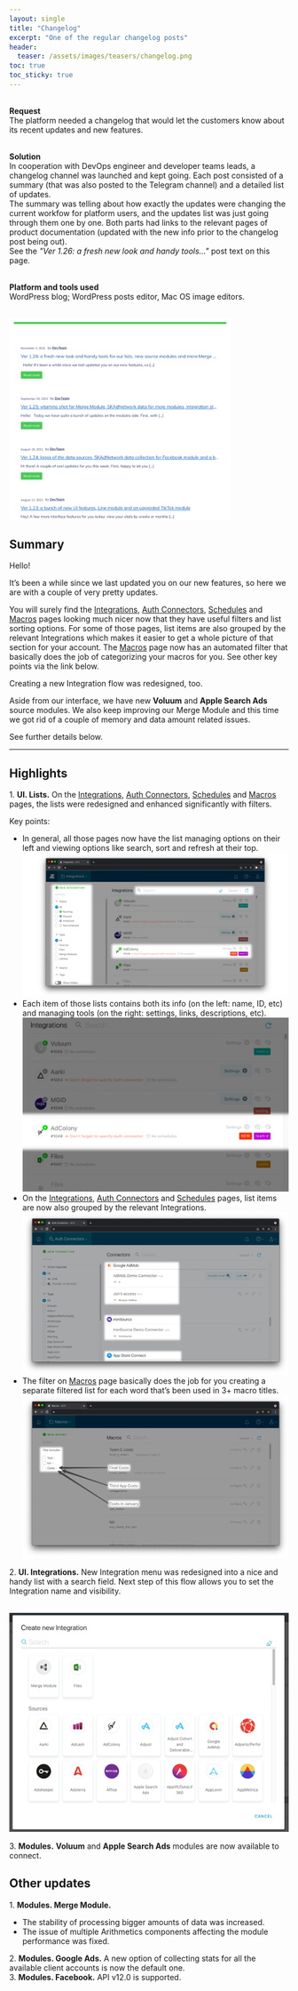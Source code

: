 ```yaml
---
layout: single
title: "Changelog"
excerpt: "One of the regular changelog posts"
header:
  teaser: /assets/images/teasers/changelog.png
toc: true
toc_sticky: true
---
```


<div class="sampleinfo">

  <br>
  <strong>Request</strong><br>
  The platform needed a changelog that would let the customers know about its recent updates and new features.<br><br>
  
  <strong>Solution</strong><br>
  In cooperation with DevOps engineer and developer teams leads, a changelog channel was launched and kept going. Each post consisted of a summary (that was also posted to the Telegram channel) and a detailed list of updates.<br> 
  The summary was telling about how exactly the updates were changing the current workfow for platform users, and the updates list was just going through them one by one. Both parts had links to the relevant pages of product documentation (updated with the new info prior to the changelog post being out).<br>
  See the <em>"Ver 1.26: a fresh new look and handy tools..."</em> post text on this page.<br><br>
  
  <strong>Platform and tools used</strong><br>
  WordPress blog; WordPress posts editor, Mac OS image editors.<br><br> 

  <a href="/assets/images/changelogview.png"><img class="align-center dropshadow" src="/assets/images/changelogview.png" width=400px></a>
  &nbsp;

</div>

## Summary 

Hello! 

It’s been a while since we last updated you on our new features, so here we are with a couple of very pretty updates.<br>

You will surely find the <a class="demolink" href="">Integrations</a>, <a class="demolink" href="">Auth Connectors</a>, <a class="demolink" href="">Schedules</a> and <a class="demolink" href="">Macros</a> pages looking much nicer now that they have useful filters and list sorting options. For some of those pages, list items are also grouped by the relevant Integrations which makes it easier to get a whole picture of that section for your account. The <a class="demolink" href="">Macros</a> page now has an automated filter that basically does the job of categorizing your macros for you. See other key points via the link
below.<br>

Creating a new Integration flow was redesigned, too.<br>

Aside from our interface, we have new **Voluum** and **Apple Search Ads** source modules. We also keep improving our Merge Module and this time we got rid of a couple of memory and data amount related issues.<br>

See further details below.

<hr>

## Highlights

1.&nbsp;**UI. Lists.** On the <a class="demolink" href="">Integrations</a>, <a class="demolink" href="">Auth Connectors</a>, <a class="demolink" href="">Schedules</a> and <a class="demolink" href="">Macros</a>  pages, the lists were redesigned and enhanced significantly with filters.<br>

Key points:
- In general, all those pages now have the list managing options on their left and viewing options like search, sort and refresh at their top.<br>
    <a href="/assets/images/changelog/01.png"><img src="../../assets/images/changelog/01.png"></a><br>
- Each item of those lists contains both its info (on the left: name, ID, etc) and managing tools (on the right: settings, links, descriptions, etc).<br>
    <a href="/assets/images/changelog/02.png"><img src="../../assets/images/changelog/02.png"></a><br>
- On the <a class="demolink" href="">Integrations</a>, <a class="demolink" href="">Auth Connectors</a> and <a class="demolink" href="">Schedules</a> pages, list items are now also grouped by the relevant Integrations.<br>
    <a href="/assets/images/changelog/03.png"><img src="../../assets/images/changelog/03.png"></a><br>
- The filter on <a class="demolink" href="">Macros</a> page basically does the job for you creating a separate filtered list for each word that’s been used in 3+ macro titles.<br>
    <a href="/assets/images/changelog/04.png"><img src="../../assets/images/changelog/04.png"></a><br>

2.&nbsp;**UI. Integrations.** New Integration menu was redesigned into a nice and handy list with a search field. Next step of this flow allows you to set the Integration name and visibility.

&nbsp;&nbsp;&nbsp;<a href="/assets/images/changelog/05.png"><img src="../../assets/images/changelog/05.png"></a>

3.&nbsp;**Modules.** **Voluum** and **Apple Search Ads** modules are now available to connect.

## Other updates

1.&nbsp;**Modules. Merge Module.**<br>
  - The stability of processing bigger amounts of data was increased.
  - The issue of multiple Arithmetics components affecting the module performance was fixed.<br>
  
2.&nbsp;**Modules. Google Ads.** A new option of collecting stats for all the available client accounts is now the default one.<br>
3.&nbsp;**Modules. Facebook.** API v12.0 is supported.